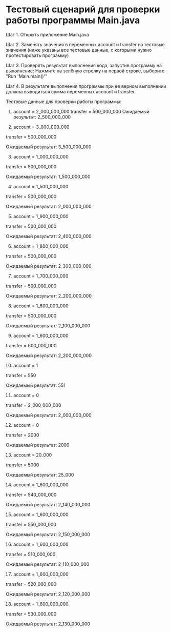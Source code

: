 # Тестовый сценарий для проверки работы программы Main.java

Шаг 1. Открыть приложение Main.java

Шаг 2. Заменять значения в переменных account и transfer на тестовые значения (ниже указаны все тестовые данные, с которыми нужно протестировать программу)

Шаг 3. Проверять результат выполнения кода, запустив программу на выполнение: Нажмите на зелёную стрелку на первой строке, выберите "Run 'Main.main()'"

Шаг 4. В результате выполнения программы при ее верном выполнении должна выводиться сумма переменных account и transfer. 

Тестовые данные для проверки работы программы:

1. account = 2_000_000_000
transfer = 500_000_000
Ожидаемый результат: 2_500_000_000
  
  
2. account = 3_000_000_000

  transfer = 500_000_000
  
  Ожидаемый результат: 3_500_000_000


3. account = 1_000_000_000

  transfer = 500_000_000
  
  Ожидаемый результат: 1_500_000_000
  
  
4. account = 1_500_000_000

  transfer = 500_000_000
  
  Ожидаемый результат: 2_000_000_000
  
  
5. account = 1_900_000_000

  transfer = 500_000_000
  
  Ожидаемый результат: 2_400_000_000
  
  
6. account = 1_800_000_000

  transfer = 500_000_000
  
  Ожидаемый результат: 2_300_000_000
  
  
7. account = 1_700_000_000

  transfer = 500_000_000
  
  Ожидаемый результат: 2_200_000_000
  
  
8. account = 1_600_000_000

  transfer = 500_000_000
  
  Ожидаемый результат: 2_100_000_000
  
  
9. account = 1_600_000_000

  transfer = 600_000_000
  
  Ожидаемый результат: 2_200_000_000
  
  
10. account = 1

  transfer = 550
  
  Ожидаемый результат: 551
  
  
11. account = 0

  transfer = 2_000_000_000
  
  Ожидаемый результат: 2_000_000_000
  
  
12. account = 0

  transfer = 2000
  
  Ожидаемый результат: 2000
  
  
13. account = 20_000

  transfer = 5000
  
  Ожидаемый результат: 25_000
  
  
14. account = 1_600_000_000

  transfer = 540_000_000
  
  Ожидаемый результат: 2_140_000_000
  
  
15. account = 1_600_000_000

  transfer = 550_000_000
  
  Ожидаемый результат: 2_150_000_000
  

16. account = 1_600_000_000

  transfer = 510_000_000
  
  Ожидаемый результат: 2_110_000_000
  
  
17. account = 1_600_000_000

  transfer = 520_000_000
  
  Ожидаемый результат: 2_120_000_000
  
  
18. account = 1_600_000_000

  transfer = 530_000_000
  
  Ожидаемый результат: 2_130_000_000
